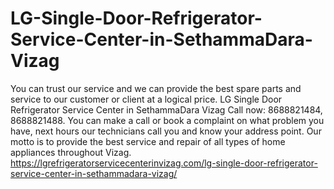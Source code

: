 # LG-Single-Door-Refrigerator-Service-Center-in-SethammaDara-Vizag
You can trust our service and we can provide the best spare parts and service to our customer or client at a logical price. LG Single Door Refrigerator Service Center in SethammaDara Vizag Call now: 8688821484, 8688821488. You can make a call or book a complaint on what problem you have, next hours our technicians call you and know your address point. Our motto is to provide the best service and repair of all types of home appliances throughout Vizag.   https://lgrefrigeratorservicecenterinvizag.com/lg-single-door-refrigerator-service-center-in-sethammadara-vizag/
